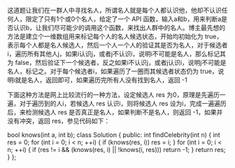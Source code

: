 这道题让我们在一群人中寻找名人，所谓名人就是每个人都认识他，他却不认识任何人，限定了只有1个或0个名人，给定了一个 API 函数，输入a和b，用来判断a是否认识b，让我们尽可能少的调用这个函数，来找出人群中的名人。博主最先想的方法是建立个一维数组用来标记每个人的名人候选状态，开始均初始化为 true，表示每个人都是名人候选人，然后一个人一个人的验证其是否为名人，对于候选者i，遍历所有其他人j，如果i认识j，或者j不认识i，说明i不可能是名人，那么标记其为 false，然后验证下一个候选者，反之如果i不认识j，或者j认识i，说明j不可能是名人，标记之。对于每个候选者i，如果遍历了一圈而其候选者状态仍为 true，说明i就是名人，返回即可，如果遍历完所有人没有找到名人，返回 -1

下面这种方法是网上比较流行的一种方法，设定候选人 res 为0，原理是先遍历一遍，对于遍历到的人i，若候选人 res 认识i，则将候选人 res 设为i，完成一遍遍历后，来检测候选人 res 是否真正是名人，如果判断不是名人，则返回 -1，如果并没有冲突，返回 res，参见代码如下：

bool knows(int a, int b);
class Solution {
public:
    int findCelebrity(int n) {
        int res = 0;
        for (int i = 0; i < n; ++i) {
            if (knows(res, i)) res = i;
        }
        for (int i = 0; i < n; ++i) {
            if (res != i && (knows(res, i) || !knows(i, res))) return -1;
        }
        return res;
    }
};